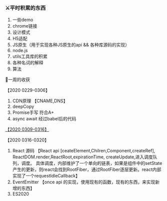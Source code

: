 ### ⚔平时积累的东西

1. 一些demo
2. chrome链接
3. 设计模式
4. H5适配
5. JS原生（用于实现各种JS原生的api && 各种库源码的实现）
6. node.js
7. utils工具库的积累
8. 各种名词的解释
9. 算法


📝一周的收获

【2020 0229-0306】 
1. CDN原理 【CNAME,DNS】
2. deepCopy
3. Promise手写 符合A+
4. async await 经过babel后的代码


[【2020 0309-0316】]("./week/20200309.md")

【2020 0316-0320】
1. React 源码 【React api [ceateElement,Chilren,Component,createRef], ReactDOM.render,ReactRoot,expirationTime, createUpdate,进入调度队列，调度。
具体调度，内部维护了一个单向的链表，如果是组件中的setState产生的更新，则react会找到RootFiber，通过RootFiber逐层更新。react内部实现了一个requestIdleCallback】
2. EventEmitter 【once api 的实现，使用现有的函数，现有的东西，来实现新增的东西】
3. ES2020